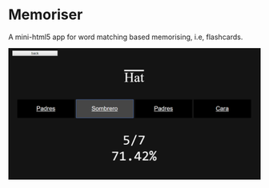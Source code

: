 # Memoriser
A mini-html5 app for word matching based memorising, i.e, flashcards.

![Preview](Preview.png)
